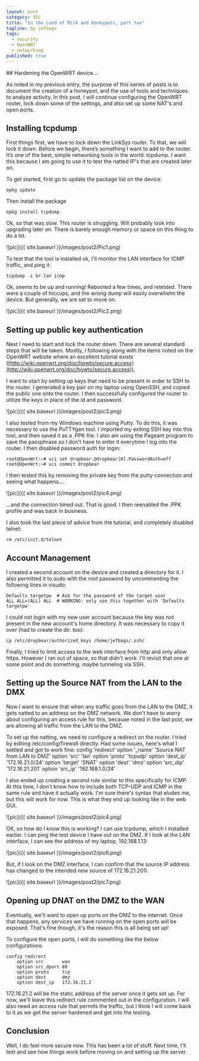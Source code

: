 ```yaml
---
layout: post
category: SEC
title: "In the Land of Milk and Honeypots, part two"
tagline: by jefbags
tags: 
  - security
  - OpenWRT
  - networking
published: true
---
```






<p />
## Hardening the OpenWRT device...

As noted in my previous entry, the purpose of this series of posts is to document the creation of a honeypot, and the use of tools and techniques to analyze activity.  In this post, I will continue configuring the OpenWRT router, lock down some of the settings, and also set up some NAT's and open ports.

<!--more-->

## Installing tcpdump

First things first, we have to lock down the LinkSys router.  To that, we will lock it down.  Before we begin, there’s something I want to add to the router.  It’s one of the best, simple networking tools in the world:  tcpdump.  I want this because I am going to use it to test the natted IP's that are created later on.

To get started, first go to update the package list on the device:

	opkg update

Then install the package

	opkg install tcpdump

Ok, so that was slow.  This router is struggling.  Will probably look into upgrading later on.  There is barely enough memory or space on this thing to do a lot.

![pic]({{ site.baseurl }}/images/post2/Pic1.png)

To test that the tool is installed ok, I'll monitor the LAN interface for ICMP traffic, and ping it:

	tcpdump -i br-lan icmp

Ok, seems to be up and running!  Rebooted a few times, and retested.  There were a couple of hiccups, and the wrong dump will easily overwhelm the device.  But generally, we are set to move on.

![pic]({{ site.baseurl }}/images/post2/Pic2.png)

## Setting up public key authentication

Next I need to start and lock the router down.  There are several standard steps that will be taken.  Mostly, I following along with the items noted on the OpenWRT website where an excellent tutorial exists ([http://wiki.openwrt.org/doc/howto/secure.access](http://wiki.openwrt.org/doc/howto/secure.access)).

I want to start by setting up keys that need to be present in order to SSH to the router.  I generated a key pair on my laptop using OpenSSH, and copied the public one onto the router.  I then successfully configured the router to utilize the keys in place of the id and password.

![pic]({{ site.baseurl }}/images/post2/pic3.png)

I also tested from my Windows machine using Putty.  To do this, it was necessary to use the PuTTYgen tool.  I imported my exiting SSH key into this tool, and then saved it as a .PPK file.  I also am using the Pageant program to save the passphrase so I don't have to enter it everytime I log into the router.  I then disabled password auth for login:

	root@OpenWrt:~# uci set dropbear.@dropbear[0].PasswordAuth=off
	root@OpenWrt:~# uci commit dropbear

I then tested this by removing the private key from the putty connection and seeing what happens.... 

![pic]({{ site.baseurl }}/images/post2/pic4.png)

...and the connection timed out.  That is good.  I then reenabled the .PPK profile and was back in business.

I also took the last piece of advice from the tutorial, and completely disabled telnet:

	rm /etc/init.d/telnet

## Account Management

I created a second account on the device and created a directory for it.  I also permitted it to sudo with the root password by uncommenting the following lines in visudo:

  	Defaults targetpw  # Ask for the password of the target user                 
  	ALL ALL=(ALL) ALL  # WARNING: only use this together with 'Defaults targetpw'

I could not login with my new user account because the key was not present in the new account's home directory.  It was necessary to copy it over (had to create the dir. too):

	cp /etc/dropbear/authorized_keys /home/jefbags/.ssh/

Finally, I tried to limit access to the web interface from http and only allow https.  However I ran out of space, so that didn't work.  I'll revisit that one at some point and do something, maybe tunneling via SSH.

## Setting up the Source NAT from the LAN to the DMX

Now I want to ensure that when any traffic goes from the LAN to the DMZ, it gets natted to an address on the DMZ network.  We don't have to worry about configuring an access rule for this, because noted in the last post, we are allowing all traffic from the LAN to the DMZ.  

To set up the natting, we need to configure a redirect on the router.  I tried by editing /etc/config/firewall directly.  Had some issues, here's what I settled and got to work fine:
	config 'redirect'
        option '_name' 'Source NAT from LAN to DMZ'
        option 'src' 'lan'
        option 'proto' 'tcpudp'
        option 'dest_ip' '172.16.21.0/24'
        option 'target' 'SNAT'
        option 'dest' 'dmz'
        option 'src_dip' '172.16.21.201'
        option 'src_ip' '192.168.1.0/24'

I also ended up creating a second rule similar to this specifically for ICMP.  At this time, I don't know how to include both TCP-UDP and ICMP in the same rule and have it actually work.  I'm sure there's syntax that eludes me, but this will work for now.  This is what they end up looking like in the web GUI.

![pic]({{ site.baseurl }}/images/post2/pic4.png)

OK, so how do I know this is working?  I can use tcpdump, which I installed earlier.  I can ping the test device I have out on the DMZ.  If I look at the LAN interface, I can see the address of my laptop, 192.168.1.13:

![pic]({{ site.baseurl }}/images/post2/pic6.png)

But, if I look on the DMZ interface, I can confirm that the source IP address has changed to the intended new source of 172.16.21.201l.

![pic]({{ site.baseurl }}/images/post2/pic7.png)

##  Opening up DNAT on the DMZ to the WAN

Eventually, we'll want to open up ports on the DMZ to the internet.  Once that happens, any services we have runnnig on the open ports will be exposed.  That's fine though, it's the reason this is all being set up!  

To configure the open ports, I will do something like the below configurations:

	config redirect
        option src       wan
        option src_dport 80
        option proto     tcp
        option dest      dmz
        option dest_ip   172.16.21.2
        
172.16.21.2 will be the static address of the server once it gets set up.  For now, we'll leave this redirect rule commented out in the configuration.  I will also need an access rule that permits the traffic, but I think I will come back to it as we get the server hardened and get into the testing.


## Conclusion

Well, I do feel more secure now.  This has been a lot of stuff.  Next time, I'll test and see how things work before moving on and setting up the server.
